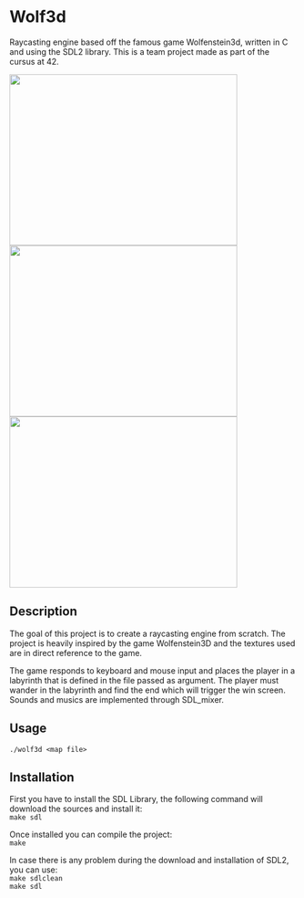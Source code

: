# Wolf3d
Raycasting engine based off the famous game Wolfenstein3d, written in C and using the SDL2 library. This is a team project made as part of the cursus at 42.

<img src="http://g.recordit.co/d65M5YYt67.gif" width='400' height='300'/>
<img src="http://g.recordit.co/Pi5wUDUfbL.gif" width='400' height='300'/>
<img src="http://g.recordit.co/3tTQj3yigK.gif" width='400' height='300'/>


## Description

The goal of this project is to create a raycasting engine from scratch. The project is heavily inspired by the game Wolfenstein3D and the textures used are in direct reference to the game. 

The game responds to keyboard and mouse input and places the player in a labyrinth that is defined in the file passed as argument. The player must wander in the labyrinth and find the end which will trigger the win screen.
Sounds and musics are implemented through SDL_mixer.

## Usage
`./wolf3d <map file>`

## Installation
First you have to install the SDL Library, the following command will download the sources and install it:<br/>
`make sdl`

Once installed you can compile the project:<br/>
`make`

In case there is any problem during the download and installation of SDL2, you can use:<br/>
`make sdlclean`<br/>
`make sdl`
